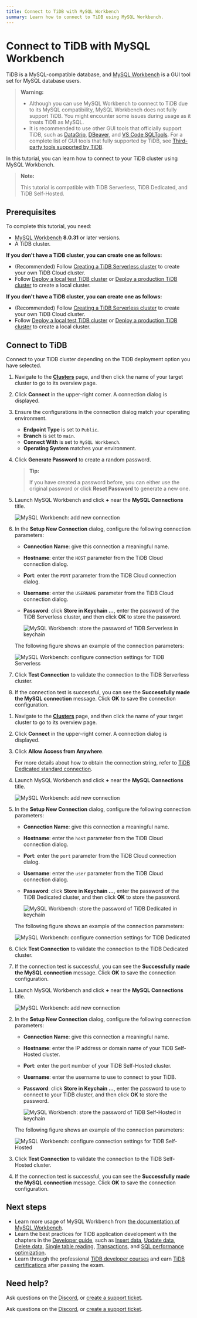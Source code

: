 ```yaml
---
title: Connect to TiDB with MySQL Workbench
summary: Learn how to connect to TiDB using MySQL Workbench.
---
```


# Connect to TiDB with MySQL Workbench

TiDB is a MySQL-compatible database, and [MySQL Workbench](https://www.mysql.com/products/workbench/) is a GUI tool set for MySQL database users.

> **Warning:**
>
> - Although you can use MySQL Workbench to connect to TiDB due to its MySQL compatibility, MySQL Workbench does not fully support TiDB. You might encounter some issues during usage as it treats TiDB as MySQL.
> - It is recommended to use other GUI tools that officially support TiDB, such as [DataGrip](/develop/dev-guide-gui-datagrip.md), [DBeaver](/develop/dev-guide-gui-dbeaver.md), and [VS Code SQLTools](/develop/dev-guide-gui-vscode-sqltools.md). For a complete list of GUI tools that fully supported by TiDB, see [Third-party tools supported by TiDB](/develop/dev-guide-third-party-support.md#gui).

In this tutorial, you can learn how to connect to your TiDB cluster using MySQL Workbench.

> **Note:**
>
> This tutorial is compatible with TiDB Serverless, TiDB Dedicated, and TiDB Self-Hosted.

## Prerequisites

To complete this tutorial, you need:

- [MySQL Workbench](https://dev.mysql.com/downloads/workbench/) **8.0.31** or later versions.
- A TiDB cluster.

<CustomContent platform="tidb">

**If you don't have a TiDB cluster, you can create one as follows:**

- (Recommended) Follow [Creating a TiDB Serverless cluster](/develop/dev-guide-build-cluster-in-cloud.md) to create your own TiDB Cloud cluster.
- Follow [Deploy a local test TiDB cluster](/quick-start-with-tidb.md#deploy-a-local-test-cluster) or [Deploy a production TiDB cluster](/production-deployment-using-tiup.md) to create a local cluster.

</CustomContent>
<CustomContent platform="tidb-cloud">

**If you don't have a TiDB cluster, you can create one as follows:**

- (Recommended) Follow [Creating a TiDB Serverless cluster](/develop/dev-guide-build-cluster-in-cloud.md) to create your own TiDB Cloud cluster.
- Follow [Deploy a local test TiDB cluster](https://docs.pingcap.com/tidb/stable/quick-start-with-tidb#deploy-a-local-test-cluster) or [Deploy a production TiDB cluster](https://docs.pingcap.com/tidb/stable/production-deployment-using-tiup) to create a local cluster.

</CustomContent>

## Connect to TiDB

Connect to your TiDB cluster depending on the TiDB deployment option you have selected.

<SimpleTab>
<div label="TiDB Serverless">

1. Navigate to the [**Clusters**](https://tidbcloud.com/console/clusters) page, and then click the name of your target cluster to go to its overview page.

2. Click **Connect** in the upper-right corner. A connection dialog is displayed.

3. Ensure the configurations in the connection dialog match your operating environment.

    - **Endpoint Type** is set to `Public`.
    - **Branch** is set to `main`.
    - **Connect With** is set to `MySQL Workbench`.
    - **Operating System** matches your environment.

4. Click **Generate Password** to create a random password.

    > **Tip:**
    >
    > If you have created a password before, you can either use the original password or click **Reset Password** to generate a new one.

5. Launch MySQL Workbench and click **+** near the **MySQL Connections** title.

    ![MySQL Workbench: add new connection](https://download.pingcap.com/images/docs/develop/navicat-add-new-connection.png)

6. In the **Setup New Connection** dialog, configure the following connection parameters:

    - **Connection Name**: give this connection a meaningful name.
    - **Hostname**: enter the `HOST` parameter from the TiDB Cloud connection dialog.
    - **Port**: enter the `PORT` parameter from the TiDB Cloud connection dialog.
    - **Username**: enter the `USERNAME` parameter from the TiDB Cloud connection dialog.
    - **Password**: click **Store in Keychain ...**, enter the password of the TiDB Serverless cluster, and then click **OK** to store the password.

        ![MySQL Workbench: store the password of TiDB Serverless in keychain](https://download.pingcap.com/images/docs/develop/mysql-workbench-store-password-in-keychain.png)

    The following figure shows an example of the connection parameters:

    ![MySQL Workbench: configure connection settings for TiDB Serverless](https://download.pingcap.com/images/docs/develop/mysql-workbench-connection-config-serverless-parameters.png)

7. Click **Test Connection** to validate the connection to the TiDB Serverless cluster.

8. If the connection test is successful, you can see the **Successfully made the MySQL connection** message. Click **OK** to save the connection configuration.

</div>
<div label="TiDB Dedicated">

1. Navigate to the [**Clusters**](https://tidbcloud.com/console/clusters) page, and then click the name of your target cluster to go to its overview page.

2. Click **Connect** in the upper-right corner. A connection dialog is displayed.

3. Click **Allow Access from Anywhere**.

    For more details about how to obtain the connection string, refer to [TiDB Dedicated standard connection](https://docs.pingcap.com/tidbcloud/connect-via-standard-connection).

4. Launch MySQL Workbench and click **+** near the **MySQL Connections** title.

    ![MySQL Workbench: add new connection](https://download.pingcap.com/images/docs/develop/navicat-add-new-connection.png)

5. In the **Setup New Connection** dialog, configure the following connection parameters:

    - **Connection Name**: give this connection a meaningful name.
    - **Hostname**: enter the `host` parameter from the TiDB Cloud connection dialog.
    - **Port**: enter the `port` parameter from the TiDB Cloud connection dialog.
    - **Username**: enter the `user` parameter from the TiDB Cloud connection dialog.
    - **Password**: click **Store in Keychain ...**, enter the password of the TiDB Dedicated cluster, and then click **OK** to store the password.

        ![MySQL Workbench: store the password of TiDB Dedicated in keychain](https://download.pingcap.com/images/docs/develop/mysql-workbench-store-dedicated-password-in-keychain.png)

    The following figure shows an example of the connection parameters:

    ![MySQL Workbench: configure connection settings for TiDB Dedicated](https://download.pingcap.com/images/docs/develop/mysql-workbench-connection-config-dedicated-parameters.png)

6. Click **Test Connection** to validate the connection to the TiDB Dedicated cluster.

7. If the connection test is successful, you can see the **Successfully made the MySQL connection** message. Click **OK** to save the connection configuration.

</div>
<div label="TiDB Self-Hosted">

1. Launch MySQL Workbench and click **+** near the **MySQL Connections** title.

    ![MySQL Workbench: add new connection](https://download.pingcap.com/images/docs/develop/navicat-add-new-connection.png)

2. In the **Setup New Connection** dialog, configure the following connection parameters:

    - **Connection Name**: give this connection a meaningful name.
    - **Hostname**: enter the IP address or domain name of your TiDB Self-Hosted cluster.
    - **Port**: enter the port number of your TiDB Self-Hosted cluster.
    - **Username**: enter the username to use to connect to your TiDB.
    - **Password**: click **Store in Keychain ...**, enter the password to use to connect to your TiDB cluster, and then click **OK** to store the password.

        ![MySQL Workbench: store the password of TiDB Self-Hosted in keychain](https://download.pingcap.com/images/docs/develop/mysql-workbench-store-self-hosted-password-in-keychain.png)

    The following figure shows an example of the connection parameters:

    ![MySQL Workbench: configure connection settings for TiDB Self-Hosted](https://download.pingcap.com/images/docs/develop/mysql-workbench-connection-config-self-hosted-parameters.png)

3. Click **Test Connection** to validate the connection to the TiDB Self-Hosted cluster.

4. If the connection test is successful, you can see the **Successfully made the MySQL connection** message. Click **OK** to save the connection configuration.

</div>
</SimpleTab>

## Next steps

- Learn more usage of MySQL Workbench from [the documentation of MySQL Workbench](https://dev.mysql.com/doc/workbench/en/).
- Learn the best practices for TiDB application development with the chapters in the [Developer guide](/develop/dev-guide-overview.md), such as [Insert data](/develop/dev-guide-insert-data.md), [Update data](/develop/dev-guide-update-data.md), [Delete data](/develop/dev-guide-delete-data.md), [Single table reading](/develop/dev-guide-get-data-from-single-table.md), [Transactions](/develop/dev-guide-transaction-overview.md), and [SQL performance optimization](/develop/dev-guide-optimize-sql-overview.md).
- Learn through the professional [TiDB developer courses](https://www.pingcap.com/education/) and earn [TiDB certifications](https://www.pingcap.com/education/certification/) after passing the exam.

## Need help?

<CustomContent platform="tidb">

Ask questions on the [Discord](https://discord.gg/DQZ2dy3cuc?utm_source=doc), or [create a support ticket](/support.md).

</CustomContent>

<CustomContent platform="tidb-cloud">

Ask questions on the [Discord](https://discord.gg/DQZ2dy3cuc?utm_source=doc), or [create a support ticket](/tidb-cloud/tidb-cloud-support.md).

</CustomContent>
